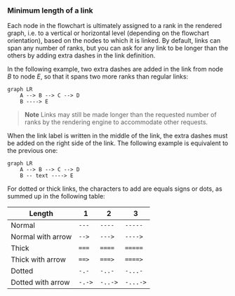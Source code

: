 ### Minimum length of a link [​](#minimum-length-of-a-link)

Each node in the flowchart is ultimately assigned to a rank in the rendered graph, i.e. to a vertical or horizontal level (depending on the flowchart orientation), based on the nodes to which it is linked. By default, links can span any number of ranks, but you can ask for any link to be longer than the others by adding extra dashes in the link definition.

In the following example, two extra dashes are added in the link from node *B* to node *E*, so that it spans two more ranks than regular links:

```mermaid
graph LR
    A --> B --> C --> D
    B ----> E
```

> **Note** Links may still be made longer than the requested number of ranks by the rendering engine to accommodate other requests.

When the link label is written in the middle of the link, the extra dashes must be added on the right side of the link. The following example is equivalent to the previous one:

```mermaid
graph LR
    A --> B --> C --> D
    B -- text ----> E
```

For dotted or thick links, the characters to add are equals signs or dots, as summed up in the following table:

| Length | 1 | 2 | 3 |
| --- | --- | --- | --- |
| Normal | `---` | `----` | `-----` |
| Normal with arrow | `-->` | `--->` | `---->` |
| Thick | `===` | `====` | `=====` |
| Thick with arrow | `==>` | `===>` | `====>` |
| Dotted | `-.-` | `-..-` | `-...-` |
| Dotted with arrow | `-.->` | `-..->` | `-...->` |